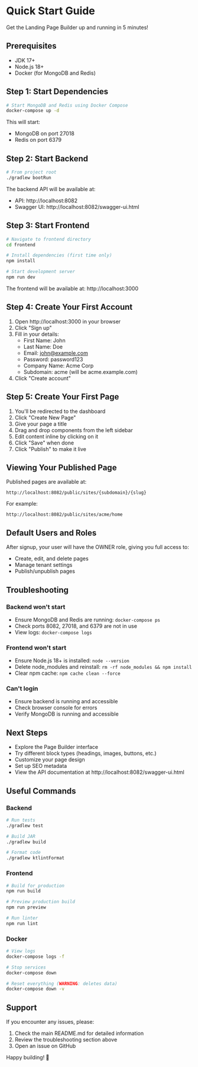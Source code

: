 # Quick Start Guide

Get the Landing Page Builder up and running in 5 minutes!

## Prerequisites

- JDK 17+
- Node.js 18+
- Docker (for MongoDB and Redis)

## Step 1: Start Dependencies

```bash
# Start MongoDB and Redis using Docker Compose
docker-compose up -d
```

This will start:
- MongoDB on port 27018
- Redis on port 6379

## Step 2: Start Backend

```bash
# From project root
./gradlew bootRun
```

The backend API will be available at:
- API: http://localhost:8082
- Swagger UI: http://localhost:8082/swagger-ui.html

## Step 3: Start Frontend

```bash
# Navigate to frontend directory
cd frontend

# Install dependencies (first time only)
npm install

# Start development server
npm run dev
```

The frontend will be available at: http://localhost:3000

## Step 4: Create Your First Account

1. Open http://localhost:3000 in your browser
2. Click "Sign up" 
3. Fill in your details:
   - First Name: John
   - Last Name: Doe
   - Email: john@example.com
   - Password: password123
   - Company Name: Acme Corp
   - Subdomain: acme (will be acme.example.com)
4. Click "Create account"

## Step 5: Create Your First Page

1. You'll be redirected to the dashboard
2. Click "Create New Page"
3. Give your page a title
4. Drag and drop components from the left sidebar
5. Edit content inline by clicking on it
6. Click "Save" when done
7. Click "Publish" to make it live

## Viewing Your Published Page

Published pages are available at:
```
http://localhost:8082/public/sites/{subdomain}/{slug}
```

For example:
```
http://localhost:8082/public/sites/acme/home
```

## Default Users and Roles

After signup, your user will have the OWNER role, giving you full access to:
- Create, edit, and delete pages
- Manage tenant settings
- Publish/unpublish pages

## Troubleshooting

### Backend won't start
- Ensure MongoDB and Redis are running: `docker-compose ps`
- Check ports 8082, 27018, and 6379 are not in use
- View logs: `docker-compose logs`

### Frontend won't start
- Ensure Node.js 18+ is installed: `node --version`
- Delete node_modules and reinstall: `rm -rf node_modules && npm install`
- Clear npm cache: `npm cache clean --force`

### Can't login
- Ensure backend is running and accessible
- Check browser console for errors
- Verify MongoDB is running and accessible

## Next Steps

- Explore the Page Builder interface
- Try different block types (headings, images, buttons, etc.)
- Customize your page design
- Set up SEO metadata
- View the API documentation at http://localhost:8082/swagger-ui.html

## Useful Commands

### Backend
```bash
# Run tests
./gradlew test

# Build JAR
./gradlew build

# Format code
./gradlew ktlintFormat
```

### Frontend
```bash
# Build for production
npm run build

# Preview production build
npm run preview

# Run linter
npm run lint
```

### Docker
```bash
# View logs
docker-compose logs -f

# Stop services
docker-compose down

# Reset everything (WARNING: deletes data)
docker-compose down -v
```

## Support

If you encounter any issues, please:
1. Check the main README.md for detailed information
2. Review the troubleshooting section above
3. Open an issue on GitHub

Happy building! 🚀


